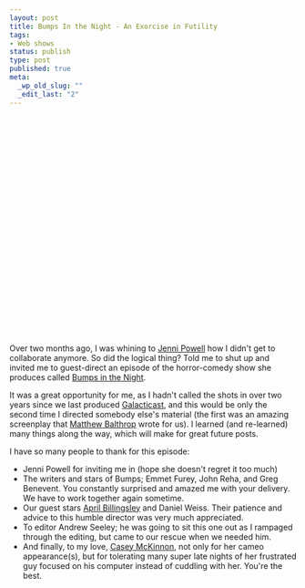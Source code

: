 ```yaml
--- 
layout: post
title: Bumps In the Night - An Exorcise in Futility
tags:
- Web shows
status: publish
type: post
published: true
meta: 
  _wp_old_slug: ""
  _edit_last: "2"
---
```

<div class="video"><object width="700" height="386"><param name="movie"
value="http://www.youtube.com/v/6OYaICXUi6Q?version=3&amp;hl=en_US&amp;rel=0&amp;hd=1"></param><param
name="allowFullScreen" value="true"></param><param
name="allowscriptaccess" value="always"></param><embed
src="http://www.youtube.com/v/6OYaICXUi6Q?version=3&amp;hl=en_US&amp;rel=0&amp;hd=1"
type="application/x-shockwave-flash" width="700" height="386"
allowscriptaccess="always"
allowfullscreen="true"></embed></object></div>

Over two months ago, I was whining to <a href="http://www.jennipowell.com/">Jenni Powell</a> how I didn't get to collaborate anymore. So did the logical thing? Told me to shut up and invited me to guest-direct an episode of the horror-comedy show she produces called <a href="http://bumpsinthenight.tv">Bumps in the Night</a>.

It was a great opportunity for me, as I hadn't called the shots in over two years since we last produced <a href="http://galacticast.com">Galacticast</a>, and this would be only the second time I directed somebody else's material (the first was an amazing screenplay that <a href="http://www.g14productions.com/">Matthew Balthrop</a> wrote for us).&nbsp;I learned (and re-learned) many things along the way, which will make for great future posts.

I have so many people to thank for this episode:

* Jenni Powell for inviting me in (hope she doesn't regret it too much)
* The writers and stars of Bumps; Emmet Furey, John Reha, and Greg Benevent. You constantly surprised and amazed me with your delivery. We have to work together again sometime.
* Our guest stars&nbsp;<a target="_blank" href="http://aprilbillingsley.com/">April Billingsley</a> and&nbsp;Daniel Weiss. Their patience and advice to this humble director was very much appreciated.
* To editor Andrew Seeley; he was going to sit this one out as I rampaged through the editing, but came to our rescue when we needed him.
* And finally, to my love, <a target="_blank" href="http://caseymckinnon.com/">Casey McKinnon</a>, not only for her cameo appearance(s), but for tolerating many super late nights of her frustrated guy focused on his computer instead of cuddling with her. You're the best.
